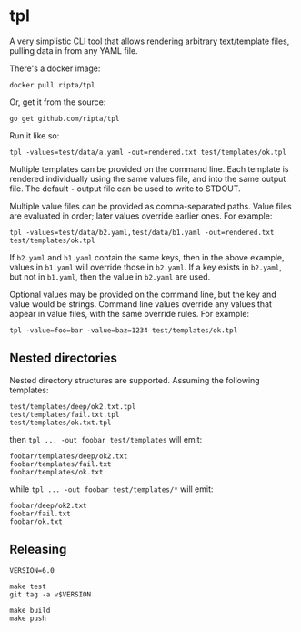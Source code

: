 # tpl

A very simplistic CLI tool that allows rendering arbitrary text/template files,
pulling data in from any YAML file.

There's a docker image:

```
docker pull ripta/tpl
```

Or, get it from the source:

```
go get github.com/ripta/tpl
```

Run it like so:

```
tpl -values=test/data/a.yaml -out=rendered.txt test/templates/ok.tpl
```

Multiple templates can be provided on the command line. Each template is
rendered individually using the same values file, and into the same output
file. The default `-` output file can be used to write to STDOUT.

Multiple value files can be provided as comma-separated paths. Value files are
evaluated in order; later values override earlier ones. For example:

```
tpl -values=test/data/b2.yaml,test/data/b1.yaml -out=rendered.txt test/templates/ok.tpl
```

If `b2.yaml` and `b1.yaml` contain the same keys, then in the above example,
values in `b1.yaml` will override those in `b2.yaml`. If a key exists in
`b2.yaml`, but not in `b1.yaml`, then the value in `b2.yaml` are used.

Optional values may be provided on the command line, but the key and value
would be strings. Command line values override any values that appear in value
files, with the same override rules. For example:

```
tpl -value=foo=bar -value=baz=1234 test/templates/ok.tpl
```

## Nested directories

Nested directory structures are supported. Assuming the following templates:

```
test/templates/deep/ok2.txt.tpl
test/templates/fail.txt.tpl
test/templates/ok.txt.tpl
```

then `tpl ... -out foobar test/templates` will emit:

```
foobar/templates/deep/ok2.txt
foobar/templates/fail.txt
foobar/templates/ok.txt
```

while `tpl ... -out foobar test/templates/*` will emit:

```
foobar/deep/ok2.txt
foobar/fail.txt
foobar/ok.txt
```

## Releasing

```
VERSION=6.0

make test
git tag -a v$VERSION

make build
make push
```
